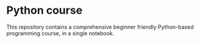 # Python course
This repository contains a comprehensive beginner friendly Python-based programming course, in a single notebook.
